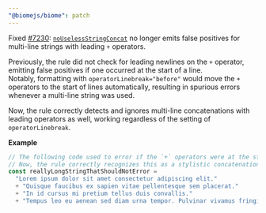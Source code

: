 ```yaml
---
"@biomejs/biome": patch
---
```


Fixed [#7230](https://github.com/biomejs/biome/issues/7230): [`noUselessStringConcat`](https://biomejs.dev/linter/rules/no-useless-string-concat/) no longer emits false positives for multi-line strings with leading `+` operators.

Previously, the rule did not check for leading newlines on the `+` operator, emitting false positives if one occurred at the start of a line. \
Notably, formatting with `operatorLinebreak="before"` would move the `+` operators to the start of lines automatically, resulting in spurious errors whenever a multi-line string was used.

Now, the rule correctly detects and ignores multi-line concatenations with leading operators as well, working regardless of the setting of `operatorLinebreak`.

**Example**
```ts
// The following code used to error if the `+` operators were at the start of lines (as opposed to the end).
// Now, the rule correctly recognizes this as a stylistic concatenation and ignores it.
const reallyLongStringThatShouldNotError =
  "Lorem ipsum dolor sit amet consectetur adipiscing elit."
  + "Quisque faucibus ex sapien vitae pellentesque sem placerat."
  + "In id cursus mi pretium tellus duis convallis."
  + "Tempus leo eu aenean sed diam urna tempor. Pulvinar vivamus fringilla";
```

